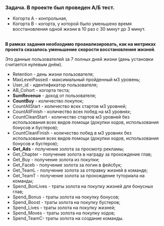 ### Задача. В проекте был проведен А/Б тест.

* Когорта А - контрольная,
* Когорта В - когорта, у которой было уменьшено время восстановления одной жизни в 10 раз с 30 минут до 3 минут.

<br>**В рамках задания необходимо проанализировать, как на метриках проекта сказалось уменьшение скорости восстановления
жизней**.


Это данные пользователей за 7 полных дней жизни (день установки считается нулевым днём).

* Retention - день жизни пользователя;
* MaxLevelPassed - максимальный пройденный м3 уровень;
* User_id - идентификатор пользователя;
* AB_Cohort - когорта теста;
* <b>SumRevenue</b> - доход от пользователя;
* <b>CountBuy</b> - количество покупок;
* CountAllStart - количество всех стартов м3 уровней;
* CountAllFinish - количество всех побед на м3 уровнях;
* CountCleanStart - количество стартов м3 уровней без использования всех видов помощи (докупки ходов, использования бонусов
и бустеров);
* CountCleanFinish - количество побед в м3 уровнях без использования всех видов помощи (докупки ходов, использования
бонусов и бустеров);
* <b>Get_Ads</b> - получение золота за просмотр рекламы;
* Get_Chapter - получение золота в награду за прохождение глав;
* Get_Buy - получение золота из покупки;
* Get_Faceb - получение золота за логин в фейсбук;
* Get_TeamL - получение золота за отправку жизней в команде;
* Get_TeamT - получение золота за прохождение туториала на команды;
* Spend_BonLives - траты золота на покупку жизней для бонусных глав;
* Spend_Bonus - траты золота на покупку бонусов;
* Spend_Boost - траты золота на покупку бустеров;
* Spend_Lives - траты золота на покупку жизней;
* Spend_Moves - траты золота на покупку ходов;
* Spend_TeamC- траты золота на создание команды.
